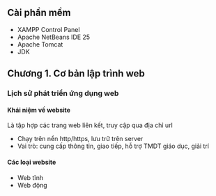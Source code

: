 ## Cài phần mềm
- XAMPP Control Panel
- Apache NetBeans IDE 25
- Apache Tomcat
- JDK
## Chương 1. Cơ bản lập trình web
### Lịch sử phát triển ứng dụng web
#### Khái niệm về website
Là tập hợp các trang web liên kết, truy cập qua địa chỉ url
- Chạy trên nền http/https, lưu trữ trên server
- Vai trò: cung cấp thông tin, giao tiếp, hỗ trợ TMDT giáo dục, giải trí
#### Các loại website
- Web tĩnh
- Web động
